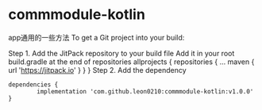 # commmodule-kotlin
app通用的一些方法
To get a Git project into your build:

Step 1. Add the JitPack repository to your build file
Add it in your root build.gradle at the end of repositories
	allprojects {
		repositories {
			...
			maven { url 'https://jitpack.io' }
		}
	}
Step 2. Add the dependency

	dependencies {
	        implementation 'com.github.leon0210:commmodule-kotlin:v1.0.0'
	}
